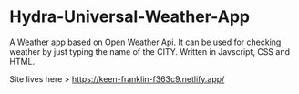 # Hydra-Universal-Weather-App
 A Weather app based on Open Weather Api. It can be used for checking weather by just typing the name of the CITY. Written in Javscript, CSS and HTML.
 
 Site lives here > https://keen-franklin-f363c9.netlify.app/
